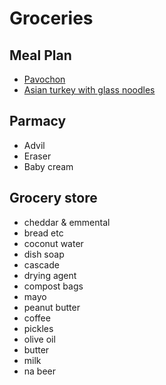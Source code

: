 # Groceries

## Meal Plan

- [Pavochon](https://www.bonappetit.com/recipe/pavochon)
- [Asian turkey with glass noodles](https://www.bonappetit.com/recipe/mouthwatering-turkey-with-glass-noodles)

## Parmacy

- Advil
- Eraser
- Baby cream

## Grocery store

- cheddar & emmental
- bread etc
- coconut water
- dish soap
- cascade
- drying agent
- compost bags
- mayo
- peanut butter
- coffee
- pickles
- olive oil
- butter
- milk
- na beer
